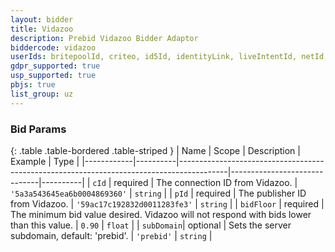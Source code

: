 ```yaml
---
layout: bidder
title: Vidazoo
description: Prebid Vidazoo Bidder Adaptor
biddercode: vidazoo
userIds: britepoolId, criteo, id5Id, identityLink, liveIntentId, netId, parrableId, pubCommonId, unifiedId
gdpr_supported: true
usp_supported: true
pbjs: true
list_group: uz
---
```


### Bid Params

{: .table .table-bordered .table-striped }
| Name       | Scope    | Description                                                                              | Example                      | Type     |
|------------|----------|------------------------------------------------------------------------------------------|------------------------------|----------|
| `cId`      | required | The connection ID from Vidazoo.                                                          | `'5a3a543645ea6b0004869360'` | `string` |
| `pId`      | required | The publisher ID from Vidazoo.                                                           | `'59ac17c192832d0011283fe3'` | `string` |
| `bidFloor` | required | The minimum bid value desired. Vidazoo will not respond with bids lower than this value. | `0.90`                       | `float`  |
| `subDomain`| optional | Sets the server subdomain, default: 'prebid'.                                            | `'prebid'`                     | `string` |
